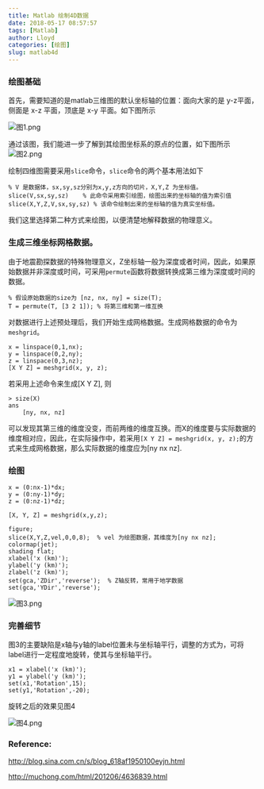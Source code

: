 ```yaml
---
title: Matlab 绘制4D数据
date: 2018-05-17 08:57:57
tags: [Matlab]
author: Lloyd
categories: [绘图]
slug: matlab4d
---
```


### 绘图基础

首先，需要知道的是matlab三维图的默认坐标轴的位置：面向大家的是 y-z平面，侧面是 x-z 平面，顶底是 x-y 平面。如下图所示

<!-- more -->

 ![图1.png](https://upload-images.jianshu.io/upload_images/1703880-12bec1a469b7d182.png?imageMogr2/auto-orient/strip%7CimageView2/2/w/1240)

通过该图，我们能进一步了解到其绘图坐标系的原点的位置，如下图所示
![图2.png](https://upload-images.jianshu.io/upload_images/1703880-88a10ec4da3ef459.png?imageMogr2/auto-orient/strip%7CimageView2/2/w/1240)

绘制四维图需要采用`slice`命令，`slice`命令的两个基本用法如下

```
% V 是数据体，sx,sy,sz分别为x,y,z方向的切片，X,Y,Z 为坐标值。
slice(V,sx,sy,sz)    % 此命令采用索引绘图，绘图出来的坐标轴的值为索引值
slice(X,Y,Z,V,sx,sy,sz) % 该命令绘制出来的坐标轴的值为真实坐标值。
```
我们这里选择第二种方式来绘图，以便清楚地解释数据的物理意义。

### 生成三维坐标网格数据。
由于地震勘探数据的特殊物理意义，Z坐标轴一般为深度或者时间，因此，如果原始数据并非深度或时间，可采用`permute`函数将数据转换成第三维为深度或时间的数据。
```
% 假设原始数据的size为 [nz, nx, ny] = size(T);
T = permute(T, [3 2 1]); % 将第三维和第一维互换
```
对数据进行上述预处理后，我们开始生成网格数据。生成网格数据的命令为`meshgrid`。
```
x = linspace(0,1,nx);
y = linspace(0,2,ny);
z = linspace(0,3,nz);
[X Y Z] = meshgrid(x, y, z);
```
若采用上述命令来生成[X Y Z], 则
```
> size(X)
ans
    [ny, nx, nz]
```
可以发现其第三维的维度没变，而前两维的维度互换。而X的维度要与实际数据的维度相对应，因此，在实际操作中，若采用`[X Y Z] = meshgrid(x, y, z);`的方式来生成网格数据，那么实际数据的维度应为[ny nx nz].

### 绘图

```
x = (0:nx-1)*dx;
y = (0:ny-1)*dy;
z = (0:nz-1)*dz;

[X, Y, Z] = meshgrid(x,y,z);

figure;
slice(X,Y,Z,vel,0,0,8);  % vel 为绘图数据，其维度为[ny nx nz];
colormap(jet);
shading flat;
xlabel('x (km)');
ylabel('y (km)');
zlabel('z (km)');
set(gca,'ZDir','reverse');  % Z轴反转，常用于地学数据
set(gca,'YDir','reverse');
```

![图3.png](https://upload-images.jianshu.io/upload_images/1703880-4c2ef45ea1c431aa.png?imageMogr2/auto-orient/strip%7CimageView2/2/w/1240)

### 完善细节
图3的主要缺陷是x轴与y轴的label位置未与坐标轴平行，调整的方式为，可将label进行一定程度地旋转，使其与坐标轴平行。
```
x1 = xlabel('x (km)');
y1 = ylabel('y (km)');
set(x1,'Rotation',15);
set(y1,'Rotation',-20);
```
旋转之后的效果见图4

![图4.png](https://upload-images.jianshu.io/upload_images/1703880-14f2cb47869ba626.png?imageMogr2/auto-orient/strip%7CimageView2/2/w/1240)

### Reference:
http://blog.sina.com.cn/s/blog_618af1950100eyjn.html

http://muchong.com/html/201206/4636839.html
